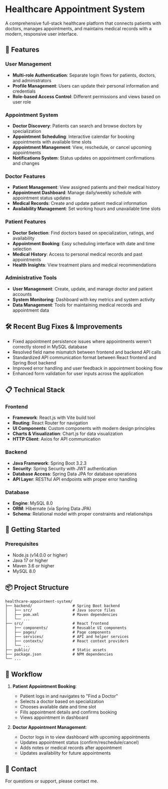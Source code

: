 # Healthcare Appointment System

A comprehensive full-stack healthcare platform that connects patients with doctors, manages appointments, and maintains medical records with a modern, responsive user interface.

## 🌟 Features

### User Management
- **Multi-role Authentication**: Separate login flows for patients, doctors, and administrators
- **Profile Management**: Users can update their personal information and credentials
- **Role-based Access Control**: Different permissions and views based on user role

### Appointment System
- **Doctor Discovery**: Patients can search and browse doctors by specialization
- **Appointment Scheduling**: Interactive calendar for booking appointments with available time slots
- **Appointment Management**: View, reschedule, or cancel upcoming appointments
- **Notifications System**: Status updates on appointment confirmations and changes

### Doctor Features
- **Patient Management**: View assigned patients and their medical history
- **Appointment Dashboard**: Manage daily/weekly schedule with appointment status updates
- **Medical Records**: Create and update patient medical information
- **Availability Management**: Set working hours and unavailable time slots

### Patient Features
- **Doctor Selection**: Find doctors based on specialization, ratings, and availability
- **Appointment Booking**: Easy scheduling interface with date and time selection
- **Medical History**: Access to personal medical records and past appointments
- **Health Insights**: View treatment plans and medical recommendations

### Administrative Tools
- **User Management**: Create, update, and manage doctor and patient accounts
- **System Monitoring**: Dashboard with key metrics and system activity
- **Data Management**: Tools for maintaining medical records and appointment data

## 🛠️ Recent Bug Fixes & Improvements

- Fixed appointment persistence issues where appointments weren't correctly stored in MySQL database
- Resolved field name mismatch between frontend and backend API calls
- Standardized API communication format between React frontend and Spring Boot backend
- Improved error handling and user feedback in appointment booking flow
- Enhanced form validation for user inputs across the application

## 📋 Technical Stack

### Frontend
- **Framework**: React.js with Vite build tool
- **Routing**: React Router for navigation
- **UI Components**: Custom components with modern design principles
- **Charts & Visualization**: Chart.js for data visualization
- **HTTP Client**: Axios for API communication

### Backend
- **Java Framework**: Spring Boot 3.2.3
- **Security**: Spring Security with JWT authentication
- **Database Access**: Spring Data JPA for database operations
- **API Layer**: RESTful API endpoints with proper error handling

### Database
- **Engine**: MySQL 8.0
- **ORM**: Hibernate (via Spring Data JPA)
- **Schema**: Relational model with proper constraints and relationships

## 🚀 Getting Started

### Prerequisites
- Node.js (v14.0.0 or higher)
- Java 17 or higher
- Maven 3.6 or higher
- MySQL 8.0



## 📦 Project Structure

```
healthcare-appointment-system/
├── backend/                  # Spring Boot backend
│   ├── src/                  # Java source files
│   ├── pom.xml               # Maven dependencies
│   └── ...
├── src/                      # React frontend
│   ├── components/           # Reusable UI components
│   ├── pages/                # Page components
│   ├── services/             # API and helper services
│   ├── contexts/             # React context providers
│   └── ...
├── public/                   # Static assets
├── package.json              # NPM dependencies
└── ...
```

## 🔄 Workflow

1. **Patient Appointment Booking**:
   - Patient logs in and navigates to "Find a Doctor"
   - Selects a doctor based on specialization
   - Chooses available date and time slot
   - Fills appointment details and confirms booking
   - Views appointment in dashboard

2. **Doctor Appointment Management**:
   - Doctor logs in to view dashboard with upcoming appointments
   - Updates appointment status (confirm/reschedule/cancel)
   - Adds notes or medical records after appointment
   - Updates availability for future appointments


## 📧 Contact

For questions or support, please contact me.